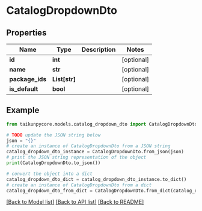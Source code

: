 # CatalogDropdownDto


## Properties

Name | Type | Description | Notes
------------ | ------------- | ------------- | -------------
**id** | **int** |  | [optional] 
**name** | **str** |  | [optional] 
**package_ids** | **List[str]** |  | [optional] 
**is_default** | **bool** |  | [optional] 

## Example

```python
from taikunpycore.models.catalog_dropdown_dto import CatalogDropdownDto

# TODO update the JSON string below
json = "{}"
# create an instance of CatalogDropdownDto from a JSON string
catalog_dropdown_dto_instance = CatalogDropdownDto.from_json(json)
# print the JSON string representation of the object
print(CatalogDropdownDto.to_json())

# convert the object into a dict
catalog_dropdown_dto_dict = catalog_dropdown_dto_instance.to_dict()
# create an instance of CatalogDropdownDto from a dict
catalog_dropdown_dto_from_dict = CatalogDropdownDto.from_dict(catalog_dropdown_dto_dict)
```
[[Back to Model list]](../README.md#documentation-for-models) [[Back to API list]](../README.md#documentation-for-api-endpoints) [[Back to README]](../README.md)


